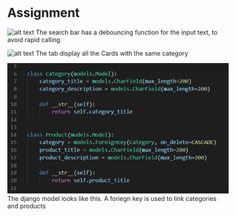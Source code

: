 # Assignment

![alt text](images/input_debouncing.gif)
The search bar has a debouncing function for the input text, to avoid rapid calling

![alt text](images/tabs.gif)
The tab display all the Cards with the same category

![alt text](images/models.png)<br />
The django model looks like this. A foriegn key is used to link categories and products

